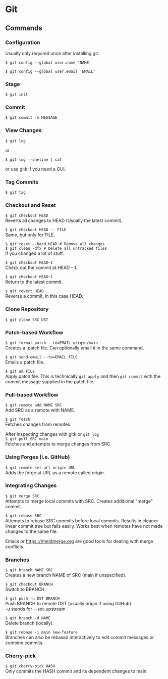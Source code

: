 # Git

## Commands

### Configuration

Usually only required once after installing git.

`$ git config --global user.name 'NAME'`

`$ git config --global user.email 'EMAIL'`

### Stage

`$ git init`

### Commit

`$ git commit -m MESSAGE`

### View Changes

`$ git log`

or

`$ git log --oneline | cat`

or use gitk if you need a GUI.

### Tag Commits

`$ git tag`

### Checkout and Reset

`$ git checkout HEAD`  
Reverts all changes to HEAD (Usually the latest commit).

`$ git checkout HEAD -- FILE`  
Same, but only for FILE.

`$ git reset --hard HEAD # Remove all changes`  
`$ git clean -dfx # Delete all untracked files`  
If you changed a lot of stuff. 

`$ git checkout HEAD~1`  
Check out the commit at HEAD - 1.

`$ git checkout HEAD~1`  
Return to the latest commit.

`$ git revert HEAD`  
Reverse a commit, in this case HEAD.

### Clone Repository

`$ git clone SRC DST`

### Patch-based Workflow

`$ git format-patch --to=EMAIL origin/main`  
Creates a .patch file. Can optionally email it in the same command. 

`$ git send-email --to=EMAIL FILE`  
Emails a patch file. 

`$ git am FILE`  
Apply patch file. This is technically `git apply` and then `git commit` with the commit message supplied in the patch file. 

### Pull-based Workflow

`$ git remote add NAME SRC`  
Add SRC as a remote with NAME.  

`$ git fetch`  
Fetches changes from remotes. 

After inspecting changes with gitk or `git log`  
`$ git pull SRC main`  
Fetches and attempts to merge changes from SRC.  

### Using Forges (i.e. GitHub)

`$ git remote set-url origin URL`  
Adds the forge at URL as a remote called origin. 

### Integrating Changes

`$ git merge SRC`  
Attempts to merge local commits with SRC. Creates additional "merge" commit. 

`$ git rebase SRC`  
Attempts to rebase SRC commits before local commits. Results in cleaner linear commit tree but fails easily. Works best when remotes have not made changes to the same file. 

Emacs or <https:://meldmerge.org> are good tools for dealing with merge conflicts. 

### Branches

`$ git branch NAME SRC`  
Creates a new branch NAME of SRC (main if unspecified).  

`$ git checkout BRANCH`  
Switch to BRANCH. 

`$ git push -u DST BRANCH`  
Push BRANCH to remote DST (usually origin if using GitHub).  
-u stands for --set-upstream  

`$ git branch -d NAME`  
Delete branch (locally). 

`$ git rebase -i main new-feature`  
Branches can also be rebased interactively to edit commit messages or combine commits.  

### Cherry-pick

`$ git cherry-pick HASH`  
Only commits the HASH commit and its dependent changes to main. 